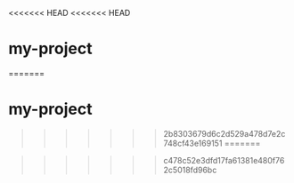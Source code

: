 <<<<<<< HEAD
<<<<<<< HEAD
# my-project
=======
# my-project
>>>>>>> 2b8303679d6c2d529a478d7e2c748cf43e169151
=======

>>>>>>> c478c52e3dfd17fa61381e480f762c5018fd96bc
